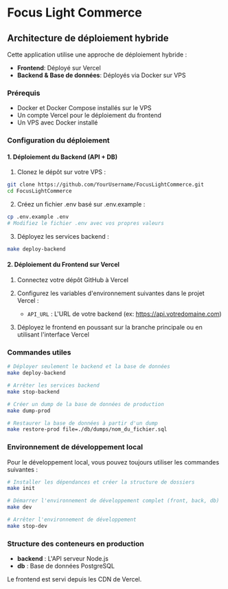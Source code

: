# Focus Light Commerce

## Architecture de déploiement hybride

Cette application utilise une approche de déploiement hybride :

- **Frontend**: Déployé sur Vercel
- **Backend & Base de données**: Déployés via Docker sur VPS

### Prérequis

- Docker et Docker Compose installés sur le VPS
- Un compte Vercel pour le déploiement du frontend
- Un VPS avec Docker installé

### Configuration du déploiement

#### 1. Déploiement du Backend (API + DB)

1. Clonez le dépôt sur votre VPS :

```bash
git clone https://github.com/YourUsername/FocusLightCommerce.git
cd FocusLightCommerce
```

2. Créez un fichier .env basé sur .env.example :

```bash
cp .env.example .env
# Modifiez le fichier .env avec vos propres valeurs
```

3. Déployez les services backend :

```bash
make deploy-backend
```

#### 2. Déploiement du Frontend sur Vercel

1. Connectez votre dépôt GitHub à Vercel
2. Configurez les variables d'environnement suivantes dans le projet Vercel :

   - `API_URL` : L'URL de votre backend (ex: https://api.votredomaine.com)

3. Déployez le frontend en poussant sur la branche principale ou en utilisant l'interface Vercel

### Commandes utiles

```bash
# Déployer seulement le backend et la base de données
make deploy-backend

# Arrêter les services backend
make stop-backend

# Créer un dump de la base de données de production
make dump-prod

# Restaurer la base de données à partir d'un dump
make restore-prod file=./db/dumps/nom_du_fichier.sql
```

### Environnement de développement local

Pour le développement local, vous pouvez toujours utiliser les commandes suivantes :

```bash
# Installer les dépendances et créer la structure de dossiers
make init

# Démarrer l'environnement de développement complet (front, back, db)
make dev

# Arrêter l'environnement de développement
make stop-dev
```

### Structure des conteneurs en production

- **backend** : L'API serveur Node.js
- **db** : Base de données PostgreSQL

Le frontend est servi depuis les CDN de Vercel.
